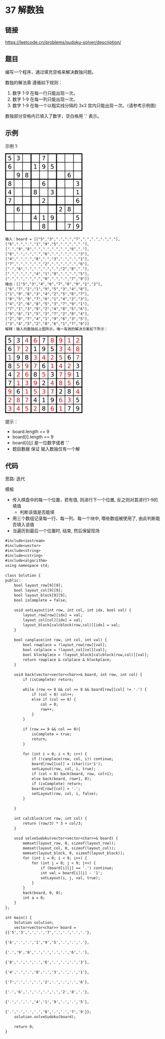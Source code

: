# 37 解数独
## 链接
https://leetcode.cn/problems/sudoku-solver/description/

## 题目 
编写一个程序，通过填充空格来解决数独问题。

数独的解法需 遵循如下规则：

1. 数字 1-9 在每一行只能出现一次。
2. 数字 1-9 在每一列只能出现一次。
3. 数字 1-9 在每一个以粗实线分隔的 3x3 宫内只能出现一次。（请参考示例图）

数独部分空格内已填入了数字，空白格用 '.' 表示。

## 示例
示例 1:

![](img/16example1.png)
```
输入：board = [["5","3",".",".","7",".",".",".","."],["6",".",".","1","9","5",".",".","."],[".","9","8",".",".",".",".","6","."],["8",".",".",".","6",".",".",".","3"],["4",".",".","8",".","3",".",".","1"],["7",".",".",".","2",".",".",".","6"],[".","6",".",".",".",".","2","8","."],[".",".",".","4","1","9",".",".","5"],[".",".",".",".","8",".",".","7","9"]]
输出：[["5","3","4","6","7","8","9","1","2"],["6","7","2","1","9","5","3","4","8"],["1","9","8","3","4","2","5","6","7"],["8","5","9","7","6","1","4","2","3"],["4","2","6","8","5","3","7","9","1"],["7","1","3","9","2","4","8","5","6"],["9","6","1","5","3","7","2","8","4"],["2","8","7","4","1","9","6","3","5"],["3","4","5","2","8","6","1","7","9"]]
解释：输入的数独如上图所示，唯一有效的解决方案如下所示：
```
![](img/16example2.png)

提示：

- board.length == 9
- board[i].length == 9
- board[i][j] 是一位数字或者 '.'
- 题目数据 保证 输入数独仅有一个解

## 代码
思路: 迭代

模板
- 传入棋盘中的每一个位置，若有值, 则进行下一个位置, 反之则对其进行1-9的填值
    - 判断该值是否能填
- 用三个数组记录每一行、每一列、每一个块中, 哪些数组被使用了, 由此判断能否填入该值
- 当遍历到最后一个位置时, 结束, 然后保留现场

```
#include<iostream>
#include<vector>
#include<string>
#include<cstring>
#include<algorithm>
using namespace std;

class Solution {
public:
	bool layout_row[9][9];
	bool layout_col[9][9];
	bool layout_block[9][9];
	bool isComplete = false;
	
	void setLayout(int row, int col, int idx, bool val) {
		layout_row[row][idx] = val;
		layout_col[col][idx] = val;
		layout_block[calcblock(row,col)][idx] = val;
	}
	
	bool canplace(int row, int col, int val) {
		bool rowplace = !layout_row[row][val];
		bool colplace = !layout_col[col][val];
		bool blockplace = !layout_block[calcblock(row,col)][val];
		return rowplace & colplace & blockplace;
	}
	
	void back(vector<vector<char>>& board, int row, int col) {
		if (isComplete) return;
		
		while (row <= 8 && col <= 8 && board[row][col] != '.') {
			if (col < 8) col++;
			else if (col == 8) {
				col = 0;
				row++;
			}
		}
		
		if (row == 9 && col == 0){ 
			isComplete = true;
			return;
		}
		
		for (int i = 0; i < 9; i++) {
			if (!canplace(row, col, i)) continue;
			board[row][col] = (char)(i+'1');
			setLayout(row, col, i, true);
			if (col < 8) back(board, row, col+1);
			else back(board, row+1, 0);
			if (isComplete) return;
			board[row][col] = '.';
			setLayout(row, col, i, false);
		}
		
	}
	
	int calcblock(int row, int col) {
		return (row/3) * 3 + col/3;
	}
	
    void solveSudoku(vector<vector<char>>& board) {
		memset(layout_row, 0, sizeof(layout_row));
		memset(layout_col, 0, sizeof(layout_col));
		memset(layout_block, 0, sizeof(layout_block));
		for (int i = 0; i < 9; i++) {
			for (int j = 0; j < 9; j++) {
				if (board[i][j] == '.') continue;
				int val = board[i][j] - '1';
				setLayout(i, j, val, true);
			}
		}
		back(board, 0, 0);
		int a = 0;
    }
};

int main() {
	Solution solution;
	vector<vector<char>> board =  {{'5','3','.','.','7','.','.','.','.'},
								   {'6','.','.','1','9','5','.','.','.'},
								   {'.','9','8','.','.','.','.','6','.'},
								   {'8','.','.','.','6','.','.','.','3'},
								   {'4','.','.','8','.','3','.','.','1'},
								   {'7','.','.','.','2','.','.','.','6'},
								   {'.','6','.','.','.','.','2','8','.'},
								   {'.','.','.','4','1','9','.','.','5'},
								   {'.','.','.','.','8','.','.','7','9'}};
	solution.solveSudoku(board);

	return 0;
}
```